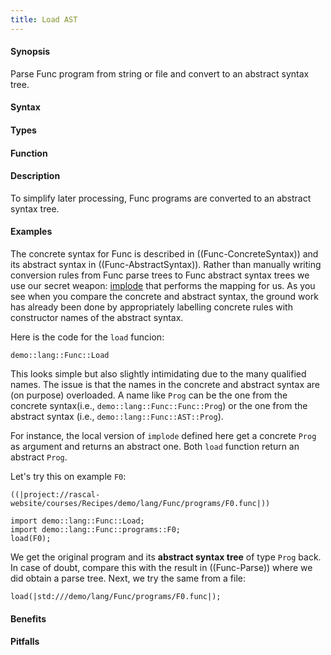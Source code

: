 ```yaml
---
title: Load AST
---
```


#### Synopsis

Parse Func program from string or file and convert to an abstract syntax tree.

#### Syntax

#### Types

#### Function

#### Description

To simplify later processing, Func programs are converted to an abstract syntax tree.

#### Examples

The concrete syntax for Func is described in ((Func-ConcreteSyntax)) and its
abstract syntax in ((Func-AbstractSyntax)).
Rather than manually writing conversion rules from Func parse trees to Func abstract syntax trees
we use our secret weapon: [implode]((Library:ParseTree-implode)) that performs the mapping for us.
As you see when you compare the concrete and abstract syntax, the ground work has already been done
by appropriately labelling concrete rules with constructor names of the abstract syntax.

Here is the code for the `load` funcion:

```rascal-include
demo::lang::Func::Load
```

                
This looks simple but also slightly intimidating due to the many qualified names.
The issue is that the names in the concrete and abstract syntax are (on purpose) overloaded.
A name like `Prog` can be the one from the concrete syntax(i.e., `demo::lang::Func::Func::Prog`)
or the one from the abstract syntax (i.e., `demo::lang::Func::AST::Prog`).

For instance, the local version of `implode` defined here get a concrete `Prog` as argument and returns an abstract one.
Both `load` function return an abstract `Prog`.

Let's try this on example `F0`:
```rascal
((|project://rascal-website/courses/Recipes/demo/lang/Func/programs/F0.func|))
```

                
```rascal-shell
import demo::lang::Func::Load;
import demo::lang::Func::programs::F0;
load(F0);
```
We get the original program and its __abstract syntax tree__ of type `Prog` back.
In case of doubt, compare this with the result in ((Func-Parse)) where we did obtain a parse tree.
Next, we try the same from a file:
```rascal-shell,continue
load(|std:///demo/lang/Func/programs/F0.func|);
```

#### Benefits

#### Pitfalls

